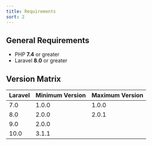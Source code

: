 ```yaml
---
title: Requirements
sort: 2
---
```


## General Requirements

-   PHP **7.4** or greater
-   Laravel **8.0** or greater

## Version Matrix

| Laravel | Minimum Version | Maximum Version |
| ------- | --------------- |-----------------|
| 7.0     | 1.0.0           | 1.0.0           |
| 8.0     | 2.0.0           | 2.0.1           |
| 9.0 | 2.0.0 | |
| 10.0 | 3.1.1 | |
